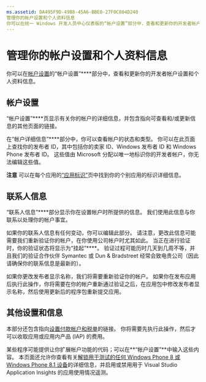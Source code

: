 ```yaml
---
ms.assetid: DA495F9D-49B8-45A6-BBE0-27F0C804D240
管理你的帐户设置和个人资料信息
你可以在统一 Windows 开发人员中心仪表板的“帐户设置”部分中，查看和更新你的开发者帐户设置和个人资料信息。
---
```

# 管理你的帐户设置和个人资料信息

你可以在[帐户设置](https://msdn.microsoft.com/library/windows/apps/Mt169843)的“帐户设置”****部分中，查看和更新你的开发者帐户设置和个人资料信息。

## 帐户设置

“帐户设置”****页显示有关你的帐户的详细信息，并包含指向可查看和/或更新信息的其他页面的链接。

在“帐户详细信息”****部分中，你可以查看帐户的状态和类型。 你可以在此页面上查找你的发布者 ID，其中包括你的卖家 ID、Windows 发布者 ID 和 Windows Phone 发布者 ID。 这些值由 Microsoft 分配以唯一地标识你的开发者帐户，你无法编辑这些值。

**注意** 可以在每个应用的[“应用标识”](https://msdn.microsoft.com/library/windows/apps/Mt148561)页中找到你的个别应用的标识详细信息。

## 联系人信息

“联系人信息”****部分显示你在设置帐户时所提供的信息。 我们使用此信息与你联系以处理你的帐户事宜。

如果你的联系人信息有任何变动，你可以编辑此部分。 请注意，更改此信息可能需要我们重新验证你的帐户，在你使用公司帐户时尤其如此。 当正在进行验证时，你的验证状态将显示为“挂起”****。 验证过程可能历时几天到几周不等，并且我们的验证合作伙伴 Symantec 或 Dun & Bradstreet 经常会致电贵公司（因此请确保你的联系信息是最新的）。

如果你更改发布者显示名称，我们将需要重新验证你的帐户。 如果你在发布应用后执行此操作，你将需要在你的帐户重新通过验证之后，在应用包中修改发布者显示名称，然后使用更新后的程序包重新提交应用。

## 其他设置和信息

本部分还包含指向[设置付款帐户和税单](https://msdn.microsoft.com/library/windows/apps/Bg124529)的链接。 你将需要先执行此操作，然后才可以收取应用或应用内产品 (IAP) 的费用。

某些程序可能提供让你扩展帐户功能的代码；可以在**“帐户设置”**中输入这些内容。 本页面还允许你查看有关[解锁用于测试的任何 Windows Phone 8 或 Windows Phone 8.1 设备](http://go.microsoft.com/fwlink/p/?LinkId=533897)的详细信息，并启用或禁用用于 Visual Studio Application Insights 的应用使用情况遥测。



<!--HONumber=Mar16_HO1-->


